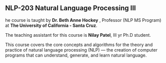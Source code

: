 ## NLP-203 Natural Language Processing III ##

he course is taught by __Dr. Beth Anne Hockey__ , Professor (NLP MS Program) at __The University of California - Santa Cruz__.

The teaching assistant for this course is __Nilay Patel__, III yr Ph.D student.

This course covers the core concepts and algorithms for the theory and practice of natural language processing (NLP) — the creation of computer programs that can understand, generate, and learn natural language.
